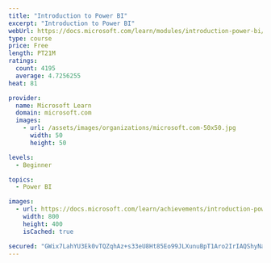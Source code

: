 ```yaml
---
title: "Introduction to Power BI"
excerpt: "Introduction to Power BI"
webUrl: https://docs.microsoft.com/learn/modules/introduction-power-bi/
type: course
price: Free
length: PT21M
ratings:
  count: 4195
  average: 4.7256255
heat: 81

provider:
  name: Microsoft Learn
  domain: microsoft.com
  images:
    - url: /assets/images/organizations/microsoft.com-50x50.jpg
      width: 50
      height: 50

levels:
  - Beginner

topics:
  - Power BI

images:
  - url: https://docs.microsoft.com/learn/achievements/introduction-power-bi-social.png
    width: 800
    height: 400
    isCached: true

secured: "GWix7LahYU3Ek0vTQZqhAz+s33eU8Ht85Eo99JLXunuBpT1Aro2IrIAQShyNa2b3huEmIvDc4i/Z3xjJtYFWtw4ruBszHopBvgWlf4kq0INxyiV8FP0weUoFIg++NNin6sd4GdYYMI7SIz+oW8uoHmbMnmV3VkQuJJ/mChCyd7aNBssJeO4I7BTi0vcTvlX74q+a7oH9QVx0NeZRivagS+NjUnyykR93X966m2fdLsvT3X62z8ySqCBIeBo8Ff4gt06GyCPHc97TKO9kOR4oC2cIz3HFuMpWLLGYjOGhBywolxnuTlkQeq3Y2Z7HhCGIyfK8LpPZ9MaKo6dXel54DxFaFd7aylgRRBdF3rS+aGzQMPLNw+qPKZlVsOdGnva960JdzGPpb1+jANdZmvP/bcMRuG/PoKp1k4I7rL58MWE=;2iZyGmA4vl/koTRzs4gKpA=="
---
```


